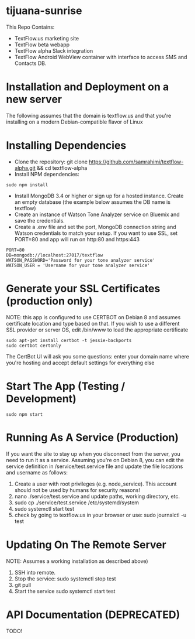# tijuana-sunrise

This Repo Contains:

- TextFlow.us marketing site
- TextFlow beta webapp
- TextFlow alpha Slack integration
- TextFlow Android WebView container with interface to access SMS and Contacts DB.

# Installation and Deployment on a new server

The following assumes that the domain is textflow.us and that you're 
installing on a modern Debian-compatible flavor of Linux

# Installing Dependencies
- Clone the repository: git clone https://github.com/samrahimi/textflow-alpha.git && cd textflow-alpha
- Install NPM dependencies: 

```
sudo npm install
```

- Install MongoDB 3.4 or higher or sign up for a hosted instance. Create an empty database (the example below assumes the DB name is textflow)
- Create an instance of Watson Tone Analyzer service on Bluemix and save the credentials. 
- Create a .env file and set the port, MongoDB connection string and Watson credentials to match your setup. If you want to use SSL, set PORT=80 and app will run on http:80 and https:443

```
PORT=80 
DB=mongodb://localhost:27017/textflow
WATSON_PASSWORD='Password for your tone analyzer service'
WATSON_USER = 'Username for your tone analyzer service'
```

# Generate your SSL Certificates (production only)

NOTE: this app is configured to use CERTBOT on Debian 8 and assumes certificate location and type based on that. If you wish to use a different SSL provider or server OS, edit /bin/www to load the appropriate certificate 

```
sudo apt-get install certbot -t jessie-backports
sudo certbot certonly
```

The CertBot UI will ask you some questions: enter your domain name where you're hosting and accept default settings for everything else

# Start The App (Testing / Development)

```
sudo npm start
```

# Running As A Service (Production)

If you want the site to stay up when you disconnect from the server, you need to run it as a service.
Assuming you're on Debian 8, you can edit the service definition in /service/test.service file and update the file locations and username as follows:

  1. Create a user with root privileges (e.g. node_service). This account should not be used by humans for security reasons!
  2. nano ./service/test.service and update paths, working directory, etc.
  2. sudo cp ./service/test.service /etc/systemd/system
  3. sudo systemctl start test
  4. check by going to textflow.us in your browser or use: sudo journalctl -u test



# Updating On The Remote Server
NOTE: Assumes a working installation as described above)

  1. SSH into remote.
  2. Stop the service: sudo systemctl stop test
  3. git pull
  4. Start the service sudo systemctl start test

# API Documentation (DEPRECATED)

TODO! 
